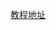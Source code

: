 [教程地址](https://www.bilibili.com/video/BV1k9Yfe2E8e/?spm_id_from=333.337.search-card.all.click&vd_source=81223299ca5d449a34daaab3e1102d1d)

